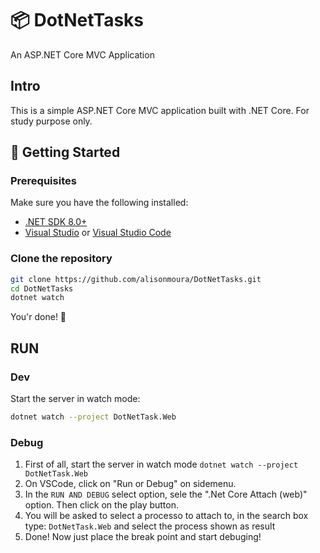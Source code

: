 # 📦 DotNetTasks

An ASP.NET Core MVC Application

## Intro

This is a simple ASP.NET Core MVC application built with .NET Core.
For study purpose only.

## 🚀 Getting Started

### Prerequisites

Make sure you have the following installed:

- [.NET SDK 8.0+](https://dotnet.microsoft.com/download)
- [Visual Studio](https://visualstudio.microsoft.com/) or [Visual Studio Code](https://code.visualstudio.com/)

### Clone the repository

```bash
git clone https://github.com/alisonmoura/DotNetTasks.git
cd DotNetTasks
dotnet watch
```

You'r done! 🚀

## RUN

### Dev

Start the server in watch mode:

```bash
dotnet watch --project DotNetTask.Web
```

### Debug
1. First of all, start the server in watch mode `dotnet watch --project DotNetTask.Web`
2. On VSCode, click on "Run or Debug" on sidemenu. 
3. In the `RUN AND DEBUG` select option, sele the ".Net Core Attach (web)" option. Then click on the play button.
4. You will be asked to select a processo to attach to, in the search box type: `DotNetTask.Web` and select the process shown as result
5. Done! Now just place the break point and start debuging!